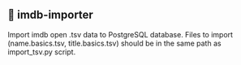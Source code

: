 ## 🎥 imdb-importer

Import imdb open .tsv data to PostgreSQL database.
Files to import (name.basics.tsv, title.basics.tsv)
should be in the same path as import_tsv.py script.
